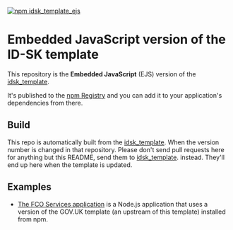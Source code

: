 [![npm idsk_template_ejs](http://img.shields.io/npm/v/idsk_template_ejs.svg)](https://www.npmjs.org/package/idsk_template_ejs)

# Embedded JavaScript version of the ID-SK template

This repository is the **Embedded JavaScript** (EJS) version of the [idsk_template](https://github.com/id-sk/idsk_template).

It's published to the [npm Registry](https://www.npmjs.org/package/idsk_template_ejs) and you can add it to your application's dependencies from there.

## Build

This repo is automatically built from the [idsk_template](https://github.com/id-sk/idsk_template). When the version number is changed in that repository. Please don't send pull requests here for anything but this README, send them to [idsk_template](https://github.com/id-sk/idsk_template). instead. They'll end up here when the template is updated.

## Examples

- [The FCO Services application](https://github.com/alphagov/fco-services-node) is a Node.js application that uses a version of the GOV.UK template (an upstream of this template) installed from npm.

